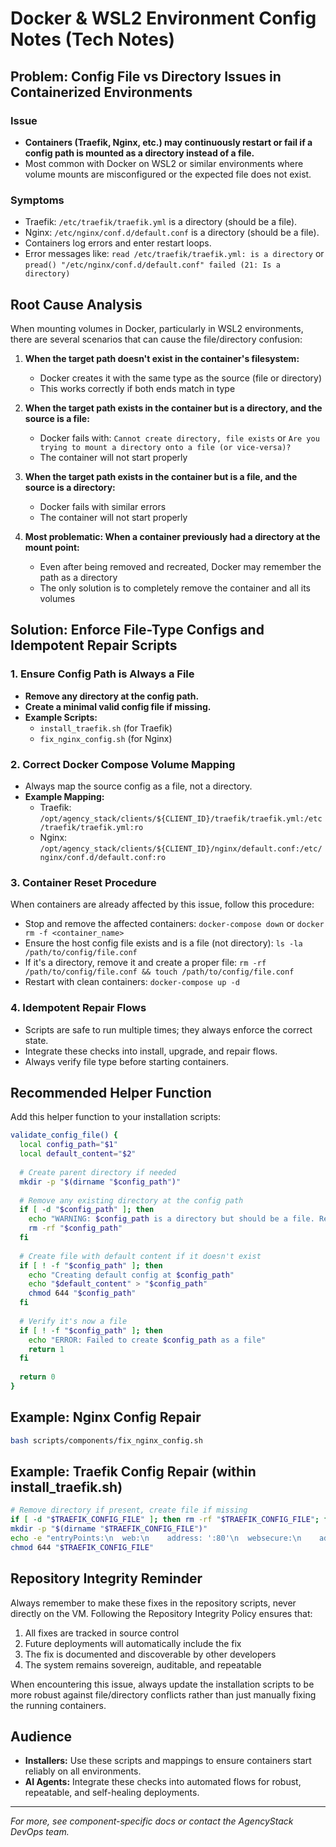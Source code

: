 # Docker & WSL2 Environment Config Notes (Tech Notes)

## Problem: Config File vs Directory Issues in Containerized Environments

### Issue
- **Containers (Traefik, Nginx, etc.) may continuously restart or fail if a config path is mounted as a directory instead of a file.**
- Most common with Docker on WSL2 or similar environments where volume mounts are misconfigured or the expected file does not exist.

### Symptoms
- Traefik: `/etc/traefik/traefik.yml` is a directory (should be a file).
- Nginx: `/etc/nginx/conf.d/default.conf` is a directory (should be a file).
- Containers log errors and enter restart loops.
- Error messages like: `read /etc/traefik/traefik.yml: is a directory` or `pread() "/etc/nginx/conf.d/default.conf" failed (21: Is a directory)`

## Root Cause Analysis
When mounting volumes in Docker, particularly in WSL2 environments, there are several scenarios that can cause the file/directory confusion:

1. **When the target path doesn't exist in the container's filesystem:**
   - Docker creates it with the same type as the source (file or directory)
   - This works correctly if both ends match in type

2. **When the target path exists in the container but is a directory, and the source is a file:**
   - Docker fails with: `Cannot create directory, file exists` or `Are you trying to mount a directory onto a file (or vice-versa)?`
   - The container will not start properly

3. **When the target path exists in the container but is a file, and the source is a directory:**
   - Docker fails with similar errors
   - The container will not start properly

4. **Most problematic: When a container previously had a directory at the mount point:**
   - Even after being removed and recreated, Docker may remember the path as a directory
   - The only solution is to completely remove the container and all its volumes

## Solution: Enforce File-Type Configs and Idempotent Repair Scripts

### 1. Ensure Config Path is Always a File
- **Remove any directory at the config path.**
- **Create a minimal valid config file if missing.**
- **Example Scripts:**
  - `install_traefik.sh` (for Traefik)
  - `fix_nginx_config.sh` (for Nginx)

### 2. Correct Docker Compose Volume Mapping
- Always map the source config as a file, not a directory.
- **Example Mapping:**
  - Traefik: `/opt/agency_stack/clients/${CLIENT_ID}/traefik/traefik.yml:/etc/traefik/traefik.yml:ro`
  - Nginx: `/opt/agency_stack/clients/${CLIENT_ID}/nginx/default.conf:/etc/nginx/conf.d/default.conf:ro`

### 3. Container Reset Procedure
When containers are already affected by this issue, follow this procedure:
- Stop and remove the affected containers: `docker-compose down` or `docker rm -f <container_name>`
- Ensure the host config file exists and is a file (not directory): `ls -la /path/to/config/file.conf`
- If it's a directory, remove it and create a proper file: `rm -rf /path/to/config/file.conf && touch /path/to/config/file.conf`
- Restart with clean containers: `docker-compose up -d`

### 4. Idempotent Repair Flows
- Scripts are safe to run multiple times; they always enforce the correct state.
- Integrate these checks into install, upgrade, and repair flows.
- Always verify file type before starting containers.

## Recommended Helper Function
Add this helper function to your installation scripts:

```bash
validate_config_file() {
  local config_path="$1"
  local default_content="$2"
  
  # Create parent directory if needed
  mkdir -p "$(dirname "$config_path")"
  
  # Remove any existing directory at the config path
  if [ -d "$config_path" ]; then
    echo "WARNING: $config_path is a directory but should be a file. Removing it."
    rm -rf "$config_path"
  fi
  
  # Create file with default content if it doesn't exist
  if [ ! -f "$config_path" ]; then
    echo "Creating default config at $config_path"
    echo "$default_content" > "$config_path"
    chmod 644 "$config_path"
  fi
  
  # Verify it's now a file
  if [ ! -f "$config_path" ]; then
    echo "ERROR: Failed to create $config_path as a file"
    return 1
  fi
  
  return 0
}
```

## Example: Nginx Config Repair
```bash
bash scripts/components/fix_nginx_config.sh
```

## Example: Traefik Config Repair (within install_traefik.sh)
```bash
# Remove directory if present, create file if missing
if [ -d "$TRAEFIK_CONFIG_FILE" ]; then rm -rf "$TRAEFIK_CONFIG_FILE"; fi
mkdir -p "$(dirname "$TRAEFIK_CONFIG_FILE")"
echo -e "entryPoints:\n  web:\n    address: ':80'\n  websecure:\n    address: ':443'" > "$TRAEFIK_CONFIG_FILE"
chmod 644 "$TRAEFIK_CONFIG_FILE"
```

## Repository Integrity Reminder

Always remember to make these fixes in the repository scripts, never directly on the VM. Following the Repository Integrity Policy ensures that:

1. All fixes are tracked in source control
2. Future deployments will automatically include the fix
3. The fix is documented and discoverable by other developers
4. The system remains sovereign, auditable, and repeatable

When encountering this issue, always update the installation scripts to be more robust against file/directory conflicts rather than just manually fixing the running containers.

## Audience
- **Installers:** Use these scripts and mappings to ensure containers start reliably on all environments.
- **AI Agents:** Integrate these checks into automated flows for robust, repeatable, and self-healing deployments.

---

*For more, see component-specific docs or contact the AgencyStack DevOps team.*

